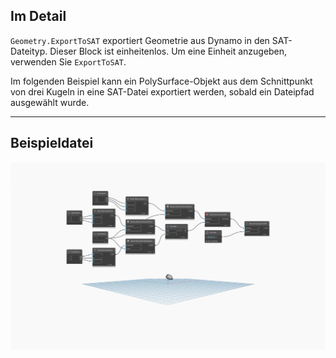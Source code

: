 <!--- Autodesk.DesignScript.Geometry.Geometry.ExportToSAT(geometry, filePath) --->
<!--- JH36N5G6EIZEJ76U2VOWYIWXR6YQWP4IHRIMTPOZSNO2AH62Y7TA --->
## Im Detail
`Geometry.ExportToSAT` exportiert Geometrie aus Dynamo in den SAT-Dateityp. Dieser Block ist einheitenlos. Um eine Einheit anzugeben, verwenden Sie `ExportToSAT`.

Im folgenden Beispiel kann ein PolySurface-Objekt aus dem Schnittpunkt von drei Kugeln in eine SAT-Datei exportiert werden, sobald ein Dateipfad ausgewählt wurde.

___
## Beispieldatei

![Geometry.ExportToSAT](./JH36N5G6EIZEJ76U2VOWYIWXR6YQWP4IHRIMTPOZSNO2AH62Y7TA_img.jpg)
